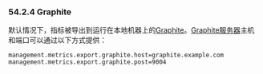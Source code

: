 ### 54.2.4 Graphite

默认情况下，指标被导出到运行在本地机器上的[Graphite](http://micrometer.io/docs/registry/graphite)。[Graphite服务器](https://graphiteapp.org/)主机和端口可以通过以下方式提供：
```properties
management.metrics.export.graphite.host=graphite.example.com
management.metrics.export.graphite.post=9004
```
